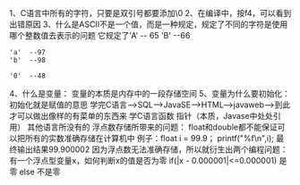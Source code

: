 1、C语言中所有的字符，只要是双引号都要添加\0
2、在编译中，按f4，可以看到出错原因
3、什么是ASCII不是一个值，而是一种规定，规定了不同的字符是使用哪个整数值去表示的问题
它规定了‘A’ -- 65
    'B'   --66
    
    'a'  --97
    'b'  --98
    
    '0'  --48
4、什么是变量：
    变量的本质是内存中的一段存储空间
5、变量为什么要初始化：
    初始化就是赋值的意思
学完C语言-->SQL-->JavaSE-->HTML-->javaweb-->到此才可以做出像样的有菜单的东西来
学C语言函数 指针（本质，Javase中处处引用）  其他语言所没有的
浮点数存储所带来的问题：
float和double都不能保证可以把所有的实数准确存储在计算机中
例子：float i = 99.9；
        printf("%f\n",i);
最终输出结果99.900002
因为浮点数无法准确存储，所以就衍生出两个编程问题：
有一个浮点型变量x，如何判断x的值是否为零
if(|x - 0.000001|<=0.000001)
    是零
else
    不是零
